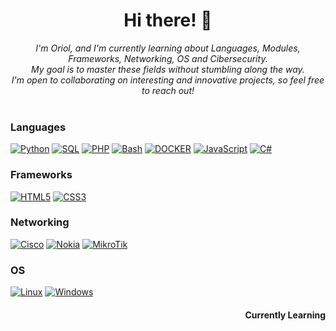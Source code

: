 <h1 align="center">Hi there! 👋</h1>
<p align="center">
    <i>
        I'm Oriol, and I'm currently learning about Languages, Modules, Frameworks, Networking, OS and Cibersecurity.<br>
        My goal is to master these fields without stumbling along the way.<br>
        I'm open to collaborating on interesting and innovative projects, so feel free to reach out!<br>
    </i><br>
</p>

### Languages
[![Python](https://img.shields.io/badge/python-black?style=for-the-badge&logo=python)]()
[![SQL](https://img.shields.io/badge/sql-black?style=for-the-badge&logo=mysql)]()
[![PHP](https://img.shields.io/badge/php-black?style=for-the-badge&logo=php)]()
[![Bash](https://img.shields.io/badge/bash-black?style=for-the-badge&logo=gnu-bash&logoColor=white)]()
[![DOCKER](https://img.shields.io/badge/docker-black?style=for-the-badge&logo=docker)]()
[![JavaScript](https://img.shields.io/badge/JavaScript-black?style=for-the-badge&logo=JavaScript)]()
[![C#](https://img.shields.io/badge/C%23-black?style=for-the-badge&logo=csharp)](https://docs.microsoft.com/en-us/dotnet/csharp/)

### Frameworks
[![HTML5](https://img.shields.io/badge/html5-black?style=for-the-badge&logo=html5)]()
[![CSS3](https://img.shields.io/badge/css3-black?style=for-the-badge&logo=css3)]()

### Networking
[![Cisco](https://img.shields.io/badge/Cisco-black?style=for-the-badge&logo=cisco)]()
[![Nokia](https://img.shields.io/badge/Nokia-black?style=for-the-badge&logo=nokia)]()
[![MikroTik](https://img.shields.io/badge/MikroTik-black?style=for-the-badge)]()

### OS
[![Linux](https://img.shields.io/badge/linux-black?style=for-the-badge&logo=Linux)]()
[![Windows](https://img.shields.io/badge/Windows-black?style=for-the-badge&logo=Windows)]()

<div align='right'>
    <h4> Currently Learning </h4>
</div>
